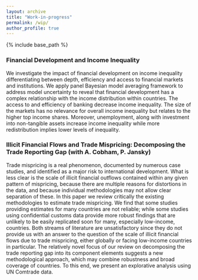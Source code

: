 ```yaml
---
layout: archive
title: "Work-in-progress"
permalink: /wip/
author_profile: true
---
```


{% include base_path %}
<!--
FOR USING COLLECTION
{% for post in site.wip reversed %}
  {% include archive-single.html %}
{% endfor %}
-->

### Financial Development and Income Inequality
We investigate the impact of financial development on income inequality differentiating between depth, efficiency and access to financial markets and institutions. We apply panel Bayesian model averaging framework to address model uncertainty to reveal that financial development has a complex relationship with the income distribution within countries. The access to and efficiency of banking decrease income inequality. The size of the markets has no relevance for overall income inequality but relates to the higher top income shares. Moreover, unemployment, along with investment into non-tangible assets increase income inequality while more redistribution implies lower levels of inequality.

### Illicit Financial Flows and Trade Mispricing: Decomposing the Trade Reporting Gap (with A. Cobham, P. Jansky)
Trade mispricing is a real phenomenon, documented by numerous case studies, and identified as a major risk to international development. What is less clear is the scale of illicit financial outflows contained within any given pattern of mispricing, because there are multiple reasons for distortions in the data, and because individual methodologies may not allow clear separation of these. In this paper we review critically the existing methodologies to estimate trade mispricing. We find that some studies providing estimates for many countries are not reliable; while some studies using confidential customs data provide more robust findings that are unlikely to be easily replicated soon for many, especially low-income, countries. Both streams of literature are unsatisfactory since they do not provide us with an answer to the question of the scale of illicit financial flows due to trade mispricing, either globally or facing low-income countries in particular. The relatively novel focus of our review on decomposing the trade reporting gap into its component elements suggests a new methodological approach, which may combine robustness and broad coverage of countries. To this end, we present an explorative analysis using UN Comtrade data.